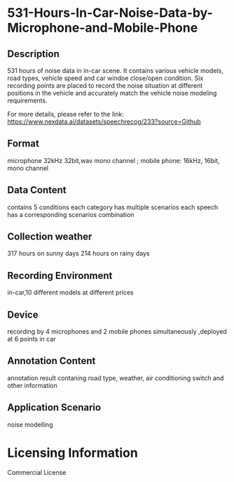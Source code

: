 # 531-Hours-In-Car-Noise-Data-by-Microphone-and-Mobile-Phone


## Description
531 hours of noise data in in-car scene. It contains various vehicle models, road types, vehicle speed and car windoe close/open condition. Six recording points are placed to record the noise situation at different positions in the vehicle and accurately match the vehicle noise modeling requirements.

For more details, please refer to the link: https://www.nexdata.ai/datasets/speechrecog/233?source=Github


## Format
microphone 32kHz 32bit,wav mono channel ; mobile phone: 16kHz, 16bit, mono channel

## Data Content
contains 5 conditions each category has multiple scenarios each speech has a corresponding scenarios combination

## Collection weather
317 hours on sunny days 214 hours on rainy days

## Recording Environment
in-car,10 different models at different prices

## Device
recording by 4 microphones and 2 mobile phones simultaneously ,deployed at 6 points in car

## Annotation Content
annotation result contaning road type, weather, air conditioning switch and other information

## Application Scenario
noise modelling

# Licensing Information
Commercial License
